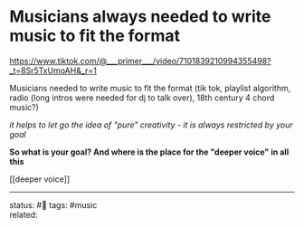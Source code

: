 # Musicians always needed to write music to fit the format 
https://www.tiktok.com/@___primer___/video/7101839210994355498?_t=8Sr5TxUmoAH&_r=1

Musicians needed to write music to fit the format 
(tik tok, playlist algorithm, radio (long intros were needed for dj to talk over), 18th century 4 chord music?)

*it helps to let go the idea of "pure" creativity - it is always restricted by your goal*

**So what is your goal? And where is the place for the "deeper voice" in all this**

[[deeper voice]]

---
status: #🌱
tags: #music  
related: 